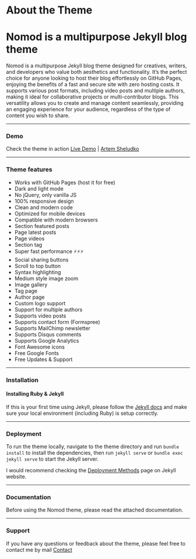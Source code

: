 # About the Theme 

# Nomod is a multipurpose Jekyll blog theme

Nomod is a multipurpose Jekyll blog theme designed for creatives, writers, and developers who value both aesthetics and functionality. It’s the perfect choice for anyone looking to host their blog effortlessly on GitHub Pages, enjoying the benefits of a fast and secure site with zero hosting costs. It supports various post formats, including video posts and multiple authors, making it ideal for collaborative projects or multi-contributor blogs. This versatility allows you to create and manage content seamlessly, providing an engaging experience for your audience, regardless of the type of content you wish to share.

* * *

### Demo

Check the theme in action [Live Demo](https://nomod.netlify.app/) |
[Artem Sheludko](https://jekyllthemes.io/developers/artem-sheludko)

* * *

### Theme features

- Works with GitHub Pages (host it for free)
- Dark and light mode
- No jQuery, only vanilla JS
- 100% responsive design
- Clean and modern code
- Optimized for mobile devices
- Compatible with modern browsers
- Section featured posts
- Page latest posts
- Page videos
- Section tag
- Super fast performance ⚡⚡⚡
- Social sharing buttons
- Scroll to top button
- Syntax highlighting
- Medium style image zoom
- Image gallery
- Tag page
- Author page
- Custom logo support
- Support for multiple authors
- Supports video posts
- Supports contact form (Formspree)
- Supports MailChimp newsletter
- Supports Disqus comments
- Supports Google Analytics
- Font Awesome icons
- Free Google Fonts
- Free Updates & Support

* * *

### Installation

#### Installing Ruby & Jekyll

If this is your first time using Jekyll, please follow the [Jekyll docs](https://jekyllrb.com/docs/installation/) and make sure your local environment (including Ruby) is setup correctly.

* * *

### Deployment

To run the theme locally, navigate to the theme directory and run `bundle install` to install the dependencies, then run `jekyll serve` or `bundle exec jekyll serve` to start the Jekyll server.

I would recommend checking the [Deployment Methods](https://jekyllrb.com/docs/deployment-methods/) page on Jekyll website.

* * *

### Documentation

Before using the Nomod theme, please read the attached documentation.

* * *

### Support

<p>If you have any questions or feedback about the theme, please feel free to contact me by mail <a href="mailto:hi.artemsheludko@gmail.com">Contact</a><p>